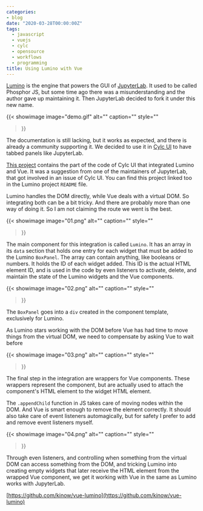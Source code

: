 ```yaml
---
categories:
- blog
date: "2020-03-28T00:00:00Z"
tags:
  - javascript
  - vuejs
  - cylc
  - opensource
  - workflows
  - programming
title: Using Lumino with Vue
---
```


[Lumino](https://github.com/jupyterlab/lumino) is the engine that powers the GUI of
[JupyterLab](https://github.com/jupyterlab/jupyterlab/). It used to be called Phosphor JS,
but some time ago there was a misunderstanding and the author gave up maintaining it.
Then JupyterLab decided to fork it under this new name.

{{< showimage
  image="demo.gif"
  alt=""
  caption=""
  style=""
>}}

The documentation is still lacking, but it works as expected, and there is already a
community supporting it. We decided to use it in [Cylc UI](https://github.com/cylc/cylc-ui)
to have tabbed panels like JupyterLab.

[This project](https://github.com/kinow/vue-lumino) contains the part of the code of
Cylc UI that integrated Lumino and Vue. It was a suggestion from one of the maintainers
of JupyterLab, that got involved in an issue of Cylc UI. You can find this project linked
too in the Lumino project `README` file.

<!--more-->

Lumino handles the DOM directly, while Vue deals with a virtual DOM. So integrating
both can be a bit tricky. And there are probably more than one way of doing it. So
I am not claiming the route we went is the best.

{{< showimage
  image="01.png"
  alt=""
  caption=""
  style=""
>}}

The main component for this integration is called `Lumino`. It has an array in its
`data` section that holds one entry for each widget that must be added to the Lumino
`BoxPanel`. The array can contain anything, like booleans or numbers. It holds the
ID of each widget added. This ID is the actual HTML element ID, and is used in the code
by even listeners to activate, delete, and maintain the state of the Lumino widgets and
the Vue components.

{{< showimage
  image="02.png"
  alt=""
  caption=""
  style=""
>}}

The `BoxPanel` goes into a `div` created in the component template, exclusively for
Lumino.

As Lumino stars working with the DOM before Vue has had time to move things
from the virtual DOM, we need to compensate by asking Vue to wait before 

{{< showimage
  image="03.png"
  alt=""
  caption=""
  style=""
>}}

The final step in the integration are wrappers for Vue components. These wrappers
represent the component, but are actually used to attach the component's HTML element
to the widget HTML element.

The `.appendChild` function in JS takes care of moving nodes within the DOM. And Vue
is smart enough to remove the element correctly. It should also take care of event
listeners automagically, but for safety I prefer to add and remove event listeners
myself.

{{< showimage
  image="04.png"
  alt=""
  caption=""
  style=""
>}}

Through even listeners, and controlling when something from the virtual DOM
can access something from the DOM, and tricking Lumino into creating empty widgets
that later receive the HTML element from the wrapped Vue component, we get it
working with Vue in the same as Lumino works with JupyterLab.

[https://github.com/kinow/vue-lumino](https://github.com/kinow/vue-lumino)
